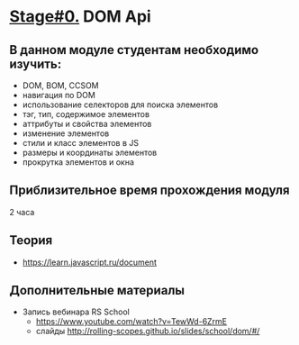 # [Stage#0.](../../) DOM Api
## В данном модуле студентам необходимо изучить:
- DOM, BOM, CCSOM
- навигация по DOM
- использование селекторов для поиска элементов
- тэг, тип, содержимое элементов
- аттрибуты и свойства элементов
- изменение элементов
- стили и класс элементов в JS
- размеры и координаты элементов
- прокрутка элементов и окна

## Приблизительное время прохождения модуля
2 часа

## Теория 
- https://learn.javascript.ru/document

## Дополнительные материалы
- Запись вебинара RS School
    - https://www.youtube.com/watch?v=TewWd-6ZrmE
    - слайды http://rolling-scopes.github.io/slides/school/dom/#/
